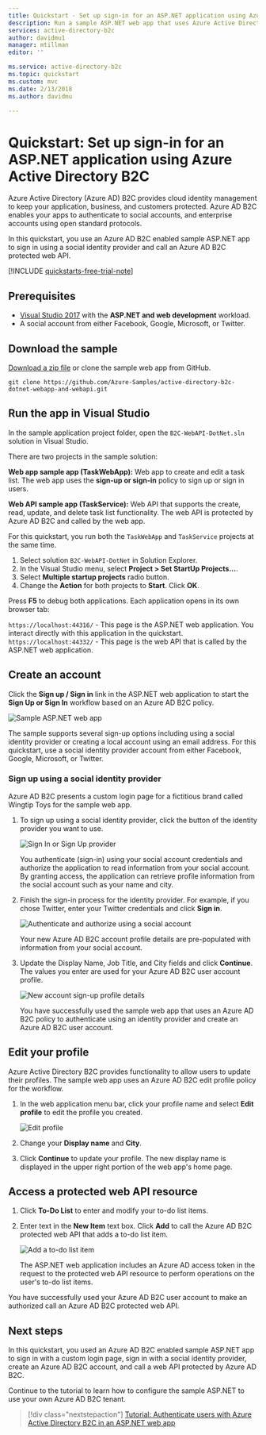 ```yaml
---
title: Quickstart - Set up sign-in for an ASP.NET application using Azure Active Directory B2C | Microsoft Docs
description: Run a sample ASP.NET web app that uses Azure Active Directory B2C to provide account sign-in.
services: active-directory-b2c
author: davidmu1
manager: mtillman
editor: ''

ms.service: active-directory-b2c
ms.topic: quickstart
ms.custom: mvc
ms.date: 2/13/2018
ms.author: davidmu

---
```

# Quickstart: Set up sign-in for an ASP.NET application using Azure Active Directory B2C

Azure Active Directory (Azure AD) B2C provides cloud identity management to keep your application, business, and customers protected. Azure AD B2C enables your apps to authenticate to social accounts, and enterprise accounts using open standard protocols.

In this quickstart, you use an Azure AD B2C enabled sample ASP.NET app to sign in using a social identity provider and call an Azure AD B2C protected web API.

[!INCLUDE [quickstarts-free-trial-note](../../includes/quickstarts-free-trial-note.md)]

## Prerequisites

* [Visual Studio 2017](https://www.visualstudio.com/downloads/) with the **ASP.NET and web development** workload. 
* A social account from either Facebook, Google, Microsoft, or Twitter.

## Download the sample

[Download a zip file](https://github.com/Azure-Samples/active-directory-b2c-dotnet-webapp-and-webapi/archive/master.zip) or clone the sample web app from GitHub.

```
git clone https://github.com/Azure-Samples/active-directory-b2c-dotnet-webapp-and-webapi.git
```

## Run the app in Visual Studio

In the sample application project folder, open the `B2C-WebAPI-DotNet.sln` solution in Visual Studio.

There are two projects in the sample solution:

**Web app sample app (TaskWebApp):** Web app to create and edit a task list. The web app uses the **sign-up or sign-in** policy to sign up or sign in users.

**Web API sample app (TaskService):** Web API that supports the create, read, update, and delete task list functionality. The web API is protected by Azure AD B2C and called by the web app.

For this quickstart, you run both the `TaskWebApp` and `TaskService` projects at the same time. 

1. Select solution `B2C-WebAPI-DotNet` in Solution Explorer.
2. In the Visual Studio menu, select **Project > Set StartUp Projects...**. 
3. Select **Multiple startup projects** radio button.
4. Change the **Action** for both projects to **Start**. Click **OK**.

Press **F5** to debug both applications. Each application opens in its own browser tab:

`https://localhost:44316/` - This page is the ASP.NET web application. You interact directly with this application in the quickstart.
`https://localhost:44332/` - This page is the web API that is called by the ASP.NET web application.

## Create an account

Click the **Sign up / Sign in** link in the ASP.NET web application to start the **Sign Up or Sign In** workflow based on an Azure AD B2C policy.

![Sample ASP.NET web app](media/active-directory-b2c-quickstarts-web-app/web-app-sign-in.png)

The sample supports several sign-up options including using a social identity provider or creating a local account using an email address. For this quickstart, use a social identity provider account from either Facebook, Google, Microsoft, or Twitter. 

### Sign up using a social identity provider

Azure AD B2C presents a custom login page for a fictitious brand called Wingtip Toys for the sample web app. 

1. To sign up using a social identity provider, click the button of the identity provider you want to use.

    ![Sign In or Sign Up provider](media/active-directory-b2c-quickstarts-web-app/sign-in-or-sign-up-web.png)

    You authenticate (sign-in) using your social account credentials and authorize the application to read information from your social account. By granting access, the application can retrieve profile information from the social account such as your name and city. 

2. Finish the sign-in process for the identity provider. For example, if you chose Twitter, enter your Twitter credentials and click **Sign in**.

    ![Authenticate and authorize using a social account](media/active-directory-b2c-quickstarts-web-app/twitter-authenticate-authorize-web.png)

    Your new Azure AD B2C account profile details are pre-populated with information from your social account.

3. Update the Display Name, Job Title, and City fields and click **Continue**.  The values you enter are used for your Azure AD B2C user account profile.

    ![New account sign-up profile details](media/active-directory-b2c-quickstarts-web-app/new-account-sign-up-profile-details-web.png)

    You have successfully used the sample web app that uses an Azure AD B2C policy to authenticate using an identity provider and create an Azure AD B2C user account. 

## Edit your profile

Azure Active Directory B2C provides functionality to allow users to update their profiles. The sample web app uses an Azure AD B2C edit profile policy for the workflow. 

1. In the web application menu bar, click your profile name and select **Edit profile** to edit the profile you created.

    ![Edit profile](media/active-directory-b2c-quickstarts-web-app/edit-profile-web.png)

2. Change your **Display name** and **City**.  
3. Click **Continue** to update your profile. The new display name is displayed in the upper right portion of the web app's home page.

## Access a protected web API resource

1. Click **To-Do List** to enter and modify your to-do list items. 

2. Enter text in the **New Item** text box. Click **Add** to call the Azure AD B2C protected web API that adds a to-do list item.

    ![Add a to-do list item](media/active-directory-b2c-quickstarts-web-app/add-todo-item-web.png)

    The ASP.NET web application includes an Azure AD access token in the request to the protected web API resource to perform operations on the user's to-do list items.

You have successfully used your Azure AD B2C user account to make an authorized call an Azure AD B2C protected web API.

## Next steps

In this quickstart, you used an Azure AD B2C enabled sample ASP.NET app to sign in with a custom login page, sign in with a social identity provider, create an Azure AD B2C account, and call a web API protected by Azure AD B2C. 

Continue to the tutorial to learn how to configure the sample ASP.NET to use your own Azure AD B2C tenant.

> [!div class="nextstepaction"]
> [Tutorial: Authenticate users with Azure Active Directory B2C in an ASP.NET web app](active-directory-b2c-tutorials-web-app.md)